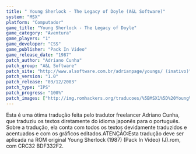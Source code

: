 ```yaml
---
title: " Young Sherlock - The Legacy of Doyle (A&L Software)"
system: "MSX"
platform: "Computador"
game_title: "Young Sherlock - The Legacy of Doyle"
game_category: "Aventura"
game_players: "1"
game_developer: "CSS"
game_publisher: "Pack In Video"
game_release_date: "1987"
patch_author: "Adriano Cunha"
patch_group: "A&L Software"
patch_site: "http://www.alsoftware.com.br/adrianpage/youngs/ (inativo)"
patch_version: "1.0"
patch_release: "03/12/2003"
patch_type: "IPS"
patch_progress: "100%"
patch_images: ["http://img.romhackers.org/traducoes/%5BMSX1%5D%20Young%20Sherlock%20-%20The%20Legacy%20of%20Doyle%20-%20Adriano%20Cunha%20-%201.png","http://img.romhackers.org/traducoes/%5BMSX1%5D%20Young%20Sherlock%20-%20The%20Legacy%20of%20Doyle%20-%20Adriano%20Cunha%20-%202.png","http://img.romhackers.org/traducoes/%5BMSX1%5D%20Young%20Sherlock%20-%20The%20Legacy%20of%20Doyle%20-%20Adriano%20Cunha%20-%203.png"]
---
```

Esta é uma ótima tradução feita pelo tradutor freelancer Adriano Cunha, que traduziu os textos diretamente do idioma japonês para o português. Sobre a tradução, ela conta com todos os textos devidamente traduzidos e acentuados e com os gráficos editados.ATENÇÃO:Esta tradução deve ser aplicada na ROM original Young Sherlock (1987) (Pack In Video) (J).rom, com CRC32 BDF332F2.